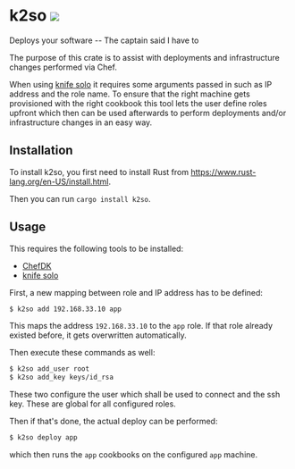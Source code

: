 # k2so ![](https://img.shields.io/crates/v/k2so.svg)
Deploys your software -- The captain said I have to

The purpose of this crate is to assist with deployments and infrastructure changes performed via Chef.

When using [knife solo](https://matschaffer.github.io/knife-solo/) it requires some arguments passed in such as IP address and the role name. To ensure that the right machine gets provisioned with the right cookbook this tool lets the user define roles upfront which then can be used afterwards to perform deployments and/or infrastructure changes in an easy way.

## Installation

To install k2so, you first need to install Rust from https://www.rust-lang.org/en-US/install.html.

Then you can run `cargo install k2so`.

## Usage

This requires the following tools to be installed:

- [ChefDK](https://downloads.chef.io/chefdk)
- [knife solo](https://matschaffer.github.io/knife-solo/)

First, a new mapping between role and IP address has to be defined:

```bash
$ k2so add 192.168.33.10 app
```

This maps the address `192.168.33.10` to the `app` role. If that role already existed before, it gets overwritten automatically.

Then execute these commands as well:

```bash
$ k2so add_user root
$ k2so add_key keys/id_rsa
```

These two configure the user which shall be used to connect and the ssh key. These are global for all configured roles.

Then if that's done, the actual deploy can be performed:

```bash
$ k2so deploy app
```

which then runs the `app` cookbooks on the configured `app` machine.
